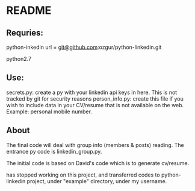 README
=============

Requries:
-------
python-inkedin url = git@github.com:ozgur/python-linkedin.git

python2.7

Use:
-------
secrets.py: create a py with your linkedin api keys in here. This is not tracked by git for security reasons
person_info.py: create this file if you wish to include data in your CV/resume that is not available on the web. Example: personal mobile number.


About
-------
The final code will deal with group info (members & posts) reading.
The entrance py code is linkedin_group.py.

The initial code is based on David's code which is to generate cv/resume.

has stopped working on this project, and transferred codes to python-linkedin project, under "example" directory, under my username.
